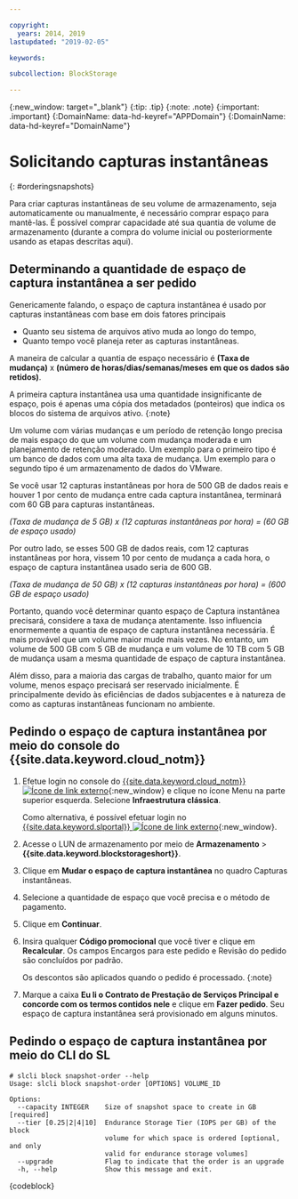 ```yaml
---

copyright:
  years: 2014, 2019
lastupdated: "2019-02-05"

keywords:

subcollection: BlockStorage

---
```

{:new_window: target="_blank"}
{:tip: .tip}
{:note: .note}
{:important: .important}
{:DomainName: data-hd-keyref="APPDomain"}
{:DomainName: data-hd-keyref="DomainName"}

# Solicitando capturas instantâneas
{: #orderingsnapshots}

Para criar capturas instantâneas de seu volume de armazenamento, seja automaticamente ou manualmente, é necessário comprar espaço para mantê-las. É possível comprar capacidade até sua quantia de volume de armazenamento (durante a compra do volume inicial ou posteriormente usando as etapas descritas aqui).

## Determinando a quantidade de espaço de captura instantânea a ser pedido

Genericamente falando, o espaço de captura instantânea é usado por capturas instantâneas com base em dois fatores principais
- Quanto seu sistema de arquivos ativo muda ao longo do tempo,
- Quanto tempo você planeja reter as capturas instantâneas.  

A maneira de calcular a quantia de espaço necessário é **(Taxa de mudança)** x **(número de horas/dias/semanas/meses em que os dados são retidos)**.

A primeira captura instantânea usa uma quantidade insignificante de espaço, pois é apenas uma cópia dos metadados
(ponteiros) que indica os blocos do sistema de arquivos ativo.
{:note}

Um volume com várias mudanças e um período de retenção longo precisa de mais espaço do que um volume com mudança moderada e um planejamento de retenção moderado. Um exemplo para o primeiro tipo é um banco de dados com uma alta taxa de mudança. Um exemplo para o segundo tipo é um armazenamento de dados do VMware.

Se você usar 12 capturas instantâneas por hora de 500 GB de dados reais e houver 1 por cento de mudança entre cada captura instantânea, terminará com 60 GB para capturas instantâneas.

*(Taxa de mudança de 5 GB) x (12 capturas instantâneas por hora) = (60 GB de espaço usado)*

Por outro lado, se esses 500 GB de dados reais, com 12 capturas instantâneas por hora, vissem 10 por cento de mudança a cada hora, o espaço de captura instantânea usado seria de 600 GB.

*(Taxa de mudança de 50 GB) x (12 capturas instantâneas por hora) = (600 GB de espaço usado)*

Portanto, quando você determinar quanto espaço de Captura instantânea precisará, considere a taxa de mudança atentamente. Isso influencia enormemente a quantia de espaço de captura instantânea necessária. É mais provável que um volume maior mude mais vezes. No entanto, um volume de 500 GB com 5 GB de mudança e um volume de 10 TB com 5 GB de mudança usam a mesma quantidade de espaço de captura instantânea.

Além disso, para a maioria das cargas de trabalho, quanto maior for um volume, menos espaço precisará ser reservado inicialmente. É principalmente devido às eficiências de dados subjacentes e à natureza de como as capturas instantâneas funcionam no ambiente.

## Pedindo o espaço de captura instantânea por meio do console do {{site.data.keyword.cloud_notm}}

1. Efetue login no console do [{{site.data.keyword.cloud_notm}} ![Ícone de link externo](../../icons/launch-glyph.svg "Ícone de link externo")](https://{DomainName}/catalog/){:new_window} e clique no ícone Menu na parte superior esquerda. Selecione **Infraestrutura clássica**.

   Como alternativa, é possível efetuar login no [{{site.data.keyword.slportal}} ![Ícone de link externo](../../icons/launch-glyph.svg "Ícone de link externo")](https://control.softlayer.com/){:new_window}.
2. Acesse o LUN de armazenamento por meio de **Armazenamento** >**{{site.data.keyword.blockstorageshort}}**.
2. Clique em **Mudar o espaço de captura instantânea** no quadro Capturas instantâneas.
3. Selecione a quantidade de espaço que você precisa e o método de pagamento.
4. Clique em **Continuar**.
5. Insira qualquer **Código promocional** que você tiver e clique em **Recalcular**. Os campos Encargos para este pedido e Revisão do pedido são concluídos por padrão.

   Os descontos são aplicados quando o pedido é processado.
   {:note}
6. Marque a caixa **Eu li o Contrato de Prestação de Serviços Principal e concorde com os termos contidos nele** e clique em **Fazer pedido**. Seu espaço de captura instantânea será provisionado em alguns minutos.

## Pedindo o espaço de captura instantânea por meio do CLI do SL

```
# slcli block snapshot-order --help
Usage: slcli block snapshot-order [OPTIONS] VOLUME_ID

Options:
  --capacity INTEGER    Size of snapshot space to create in GB  [required]
  --tier [0.25|2|4|10]  Endurance Storage Tier (IOPS per GB) of the block
                        volume for which space is ordered [optional, and only
                        valid for endurance storage volumes]
  --upgrade             Flag to indicate that the order is an upgrade
  -h, --help            Show this message and exit.
```
{codeblock}
